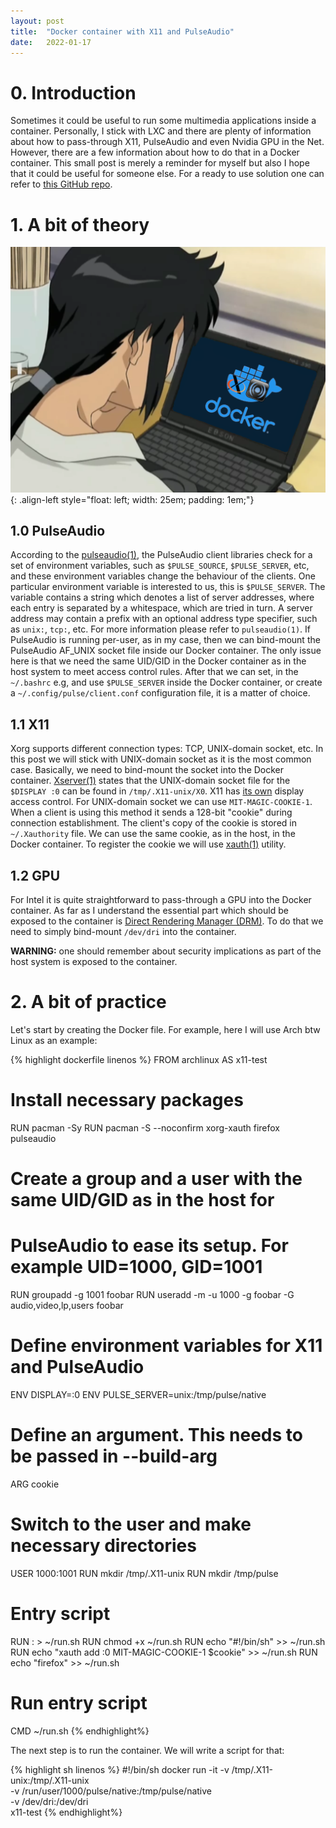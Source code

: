 ```yaml
---
layout: post
title:  "Docker container with X11 and PulseAudio"
date:   2022-01-17
---
```


# 0. Introduction
Sometimes it could be useful to run some multimedia applications inside a container. Personally, I stick with LXC and there are plenty of information about how to pass-through X11, PulseAudio and even Nvidia GPU in the Net. However, there are a few information about how to do that in a Docker container. This small post is merely a reminder for myself but also I hope that it could be useful for someone else. For a ready to use solution one can refer to [this GitHub repo][gh-repo]. 

# 1. A bit of theory
![](/img/articles/docker-x11/docker.png){: .align-left style="float: left; width: 25em; padding: 1em;"}

## 1.0 PulseAudio
According to the [pulseaudio(1)][pulseaudio], the PulseAudio client libraries check for a set of environment variables, such as `$PULSE_SOURCE`, `$PULSE_SERVER`, etc, and these environment variables change the behaviour of the clients. One particular environment variable is interested to us, this is `$PULSE_SERVER`. The variable contains a string which denotes a list of server addresses, where each entry is separated by a whitespace, which are tried in turn. A server address may contain a prefix with an optional address type specifier, such as `unix:`, `tcp:`, etc. For more information please refer to `pulseaudio(1)`. If PulseAudio is running per-user, as in my case, then we can bind-mount the PulseAudio AF_UNIX socket file inside our Docker container. The only issue here is that we need the same UID/GID in the Docker container as in the host system to meet access control rules. After that we can set, in the `~/.bashrc` e.g, and use `$PULSE_SERVER` inside the Docker container, or create a `~/.config/pulse/client.conf` configuration file, it is a matter of choice.

## 1.1 X11
Xorg supports different connection types: TCP, UNIX-domain socket, etc. In this post we will stick with UNIX-domain socket as it is the most common case. Basically, we need to bind-mount the socket into the Docker container. [Xserver(1)][xserver] states that the UNIX-domain socket file for the `$DISPLAY :0` can be found in `/tmp/.X11-unix/X0`. X11 has [its own][xsecurity] display access control. For UNIX-domain socket we can use `MIT-MAGIC-COOKIE-1`. When a client is using this method it sends a 128-bit "cookie" during connection establishment. The client's copy of the cookie is stored in `~/.Xauthority` file. We can use the same cookie, as in the host, in the Docker container. To register the cookie we will use [xauth(1)][xauth] utility.

## 1.2 GPU
For Intel it is quite straightforward to pass-through a GPU into the Docker container. As far as I understand the essential part which should be exposed to the container is [Direct Rendering Manager (DRM)][drm]. To do that we need to simply bind-mount `/dev/dri` into the container.

**WARNING:** one should remember about security implications as part of the host system is exposed to the container.

# 2. A bit of practice
Let's start by creating the Docker file. For example, here I will use Arch btw Linux as an example:

{% highlight dockerfile linenos %}
FROM archlinux AS x11-test

# Install necessary packages
RUN pacman -Sy
RUN pacman -S --noconfirm xorg-xauth firefox pulseaudio
# Create a group and a user with the same UID/GID as in the host for
# PulseAudio to ease its setup. For example UID=1000, GID=1001
RUN groupadd -g 1001 foobar
RUN useradd -m -u 1000 -g foobar -G audio,video,lp,users foobar
# Define environment variables for X11 and PulseAudio
ENV DISPLAY=:0
ENV PULSE_SERVER=unix:/tmp/pulse/native
# Define an argument. This needs to be passed in --build-arg
ARG cookie
# Switch to the user and make necessary directories
USER 1000:1001
RUN mkdir /tmp/.X11-unix
RUN mkdir /tmp/pulse
# Entry script
RUN : > ~/run.sh
RUN chmod +x ~/run.sh
RUN echo "#!/bin/sh" >> ~/run.sh
RUN echo "xauth add :0 MIT-MAGIC-COOKIE-1 $cookie" >> ~/run.sh
RUN echo "firefox" >> ~/run.sh
# Run entry script
CMD ~/run.sh
{% endhighlight%}

The next step is to run the container. We will write a script for that:

{% highlight sh linenos %}
#!/bin/sh
docker run -it -v /tmp/.X11-unix:/tmp/.X11-unix \
               -v /run/user/1000/pulse/native:/tmp/pulse/native \
               -v /dev/dri:/dev/dri \
               x11-test
{% endhighlight%}

[gh-repo]: https://github.com/sh1r4s3/docker-x11
[pulseaudio]: https://linux.die.net/man/1/pulseaudio
[xserver]: https://linux.die.net/man/1/xserver
[xsecurity]: https://linux.die.net/man/7/xsecurity
[xauth]: https://linux.die.net/man/1/xauth
[drm]: https://en.wikipedia.org/wiki/Direct_Rendering_Manager
